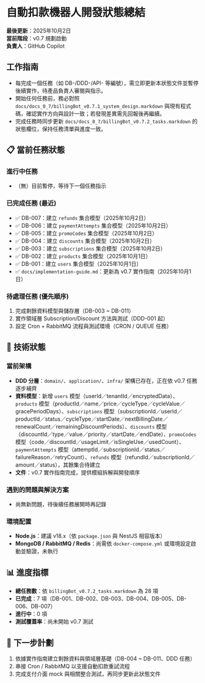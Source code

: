 # 自動扣款機器人開發狀態總結

**最後更新**：2025年10月2日  
**當前階段**：v0.7 規劃啟動  
**負責人**：GitHub Copilot

## 工作指南

- 每完成一個任務（如 DB-/DDD-/API- 等編號），需立即更新本狀態文件並暫停後續實作，待產品負責人審閱與指示。
- 開始任何任務前，務必對照 `docs/docs_0_7/billingBot_v0.7.1_system_design.markdown` 與現有程式碼，確認實作方向與設計一致；若發現差異需先回報後再繼續。
- 完成任務時同步更新 `docs/docs_0_7/billingBot_v0.7.2_tasks.markdown` 的狀態欄位，保持任務清單與進度一致。

## 📋 當前任務狀態

### 進行中任務
- （無）目前暫停，等待下一個任務指示

### 已完成任務 (最近)
- ✅ DB-007：建立 `refunds` 集合模型（2025年10月2日）
- ✅ DB-006：建立 `paymentAttempts` 集合模型（2025年10月2日）
- ✅ DB-005：建立 `promoCodes` 集合模型（2025年10月2日）
- ✅ DB-004：建立 `discounts` 集合模型（2025年10月2日）
- ✅ DB-003：建立 `subscriptions` 集合模型（2025年10月2日）
- ✅ DB-002：建立 `products` 集合模型（2025年10月1日）
- ✅ DB-001：建立 `users` 集合模型（2025年10月1日）
- ✅ `docs/implementation-guide.md`：更新為 v0.7 實作指南（2025年10月1日）

### 待處理任務 (優先順序)
1. 完成剩餘資料模型與儲存層（DB-003 ~ DB-011）
2. 實作領域層 Subscription/Discount 方法與測試（DDD-001 起）
3. 設定 Cron + RabbitMQ 流程與測試環境（CRON / QUEUE 任務）

## 🔧 技術狀態

### 當前架構
- **DDD 分層**：`domain/`、`application/`、`infra/` 架構已存在，正在依 v0.7 任務逐步補齊
- **資料模型**：新增 `users` 模型（userId／tenantId／encryptedData）、`products` 模型（productId／name／price／cycleType／cycleValue／gracePeriodDays）、`subscriptions` 模型（subscriptionId／userId／productId／status／cycleType／startDate／nextBillingDate／renewalCount／remainingDiscountPeriods）、`discounts` 模型（discountId／type／value／priority／startDate／endDate）、`promoCodes` 模型（code／discountId／usageLimit／isSingleUse／usedCount）、`paymentAttempts` 模型（attemptId／subscriptionId／status／failureReason／retryCount）、`refunds` 模型（refundId／subscriptionId／amount／status），其餘集合待建立
- **文件**：v0.7 實作指南完成，提供模組拆解與開發順序

### 遇到的問題與解決方案
- 尚無新問題，待後續任務展開時再記錄

### 環境配置
- **Node.js**：建議 v18.x（依 `package.json` 與 NestJS 相容版本）
- **MongoDB / RabbitMQ / Redis**：尚需依 `docker-compose.yml` 或環境設定啟動並驗證，未執行

## 📊 進度指標
- **總任務數**：依 `billingBot_v0.7.2_tasks.markdown` 為 28 項
- **已完成**：7 項（DB-001、DB-002、DB-003、DB-004、DB-005、DB-006、DB-007）
- **進行中**：0 項
- **測試覆蓋率**：尚未開始 v0.7 測試

## 🎯 下一步計劃
1. 依據實作指南建立剩餘資料與領域層基礎（DB-004 ~ DB-011、DDD 任務）
2. 串接 Cron / RabbitMQ 以支援自動扣款重試流程
3. 完成支付介面 mock 與相關整合測試，再同步更新此狀態文件
